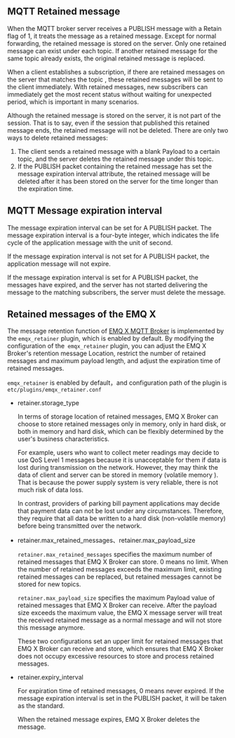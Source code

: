 
## MQTT Retained message

When the MQTT broker server receives a PUBLISH message with a Retain flag of 1, it treats the message as a retained message. Except for normal forwarding, the retained message is stored on the server. Only one retained message can exist under each topic. If another retained message for the same topic already exists, the original retained message is replaced.

When a client establishes a subscription, if there are retained messages on the server that matches the topic , these retained messages will be sent to the client immediately. With retained messages, new subscribers can immediately get the most recent status without waiting for unexpected period, which is important in many scenarios.

Although the retained message is stored on the server, it is not part of the session. That is to say, even if the session that published this retained message ends, the retained message will not be deleted. There are only two ways to delete retained messages:

1. The client sends a retained message with a blank Payload to a certain topic, and the server deletes the retained message under this topic.
2. If the PUBLISH packet containing the retained message has set the message expiration interval attribute, the retained message will be deleted after it has been stored on the server for the time longer than the expiration time.

## MQTT Message expiration interval

The message expiration interval can be set for A PUBLISH packet. The message expiration interval is a four-byte integer, which indicates the life cycle of the application message with the unit of second.

If the message expiration interval is not set for A PUBLISH packet, the application message will not expire.

If the message expiration interval is set for A PUBLISH packet, the messages have expired, and the server has not started delivering the message to the matching subscribers, the server must delete the message.

## Retained messages of the EMQ X

The message retention function of [EMQ X MQTT Broker](https://www.emqx.com/en) is implemented by the `emqx_retainer` plugin, which is enabled by default. By modifying the configuration of the` emqx_retainer` plugin, you can adjust the EMQ X Broker's retention message Location, restrict the number of retained messages and maximum payload length, and adjust the expiration time of retained messages.

`emqx_retainer` is enabled by default，and configuration path of the plugin is `etc/plugins/emqx_retainer.conf`

+ retainer.storage_type

  In terms of storage location of retained messages, EMQ X Broker can choose to store retained messages only in memory, only in hard disk, or both in memory and hard disk, which can be flexibly determined by the user's business characteristics.

  For example, users who want to collect meter readings may decide to use QoS Level 1 messages because it is unacceptable for them if data is lost during transmission on the network. However, they may think the data of client and server can be stored in memory (volatile memory ). That is because the power supply system is very reliable, there is not much risk of data loss.

  In contrast, providers of parking bill payment applications may decide that payment data can not be lost under any circumstances. Therefore, they require that all data be written to a hard disk (non-volatile memory) before being transmitted over the network.

+ retainer.max_retained_messages、retainer.max_payload_size

  `retainer.max_retained_messages` specifies the maximum number of retained messages that EMQ X Broker can store. 0 means no limit. When the number of retained messages exceeds the maximum limit, existing retained messages can be replaced, but retained messages cannot be stored for new topics.

  `retainer.max_payload_size` specifies the maximum Payload value of retained messages that EMQ X Broker can receive. After the payload size exceeds the maximum value, the EMQ X message server will treat the received retained message as a normal message and will not store this message anymore.

  These two configurations set an upper limit for retained messages that EMQ X Broker can receive and store, which ensures that EMQ X Broker does not occupy excessive resources to store and process retained messages.

+ retainer.expiry_interval

  For expiration time of retained messages, 0 means never expired. If the message expiration interval is set in the PUBLISH packet, it will be taken as the standard.

  When the retained message expires, EMQ X Broker deletes the message.

